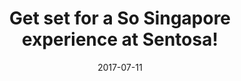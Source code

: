 ---
layout: post
title: Get set for a So Singapore experience at Sentosa!
date:   2017-07-11
file_url: /resources/news/files/20170711-Media_Release-Get-set-for-a-So-Singapore-experience-at-Sentosa.pdf
---